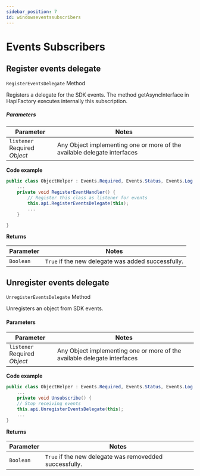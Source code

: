 ```yaml
---
sidebar_position: 7
id: windowseventssubscribers
---
```



# Events Subscribers

## Register events delegate

`RegisterEventsDelegate` <span class="badge badge--info">Method</span>

Registers a delegate for the SDK events. The method getAsyncInterface in HapiFactory executes internally this subscription.

##### Parameters

| Parameter      | Notes |
| ----------- | ----------- |
| `listener` <span class="badge badge--primary">Required</span><br />*Object*     | 		Any Object implementing one or more of the available delegate interfaces|

**Code example**

```csharp
public class ObjectHelper : Events.Required, Events.Status, Events.Log {
	...
	private void RegisterEventHandler() {
		// Register this class as listener for events 
		this.api.RegisterEventsDelegate(this);
		...
	}

}
```

**Returns**

| Parameter      | Notes |
| ----------- | ----------- |
| `Boolean`| `True` if the new delegate was added successfully.|



## Unregister events delegate

`UnregisterEventsDelegate` <span class="badge badge--info">Method</span>

Unregisters an object from SDK events.

#### Parameters

| Parameter      | Notes |
| ----------- | ----------- |
| `listener` <span class="badge badge--primary">Required</span><br />*Object*     | 		Any Object implementing one or more of the available delegate interfaces|

**Code example**

```csharp
public class ObjectHelper : Events.Required, Events.Status, Events.Log {
	...
	private void Unsubscribe() {
	// Stop receiving events
	this.api.UnregisterEventsDelegate(this);
	...
}
```

**Returns**

| Parameter      | Notes |
| ----------- | ----------- |
| `Boolean`| `True` if the new delegate was removedded successfully.|


